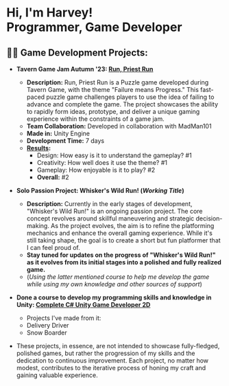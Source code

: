 <h1>Hi, I'm Harvey!<br/><a>Programmer</a>, <a>Game Developer</a></h1>

<h2>👨‍💻 Game Development Projects:</h2>

- <b>Tavern Game Jam Autumn '23: [Run, Priest Run](https://maybehazza.itch.io/run-priest-run)</b>
  - **Description:** Run, Priest Run is a Puzzle game developed during Tavern Game, with the theme "Failure means Progress." This fast-paced puzzle game challenges players to use the idea of failing to advance and complete the game. The project showcases the ability to rapidly form ideas, prototype, and deliver a unique gaming experience within the constraints of a game jam.
  - **Team Collaboration:** Developed in collaboration with MadMan101
  - **Made in:** Unity Engine
  - **Development Time:** 7 days
  - **[Results](https://itch.io/jam/tavern-games-autumn23/results):**
    - Design: How easy is it to understand the gameplay? #1
    - Creativity: How well does it use the theme? #1
    - Gameplay: How enjoyable is it to play? #2
    - **Overall:** #2

- <b>Solo Passion Project: Whisker's Wild Run! (*Working Title*)</b>
  - **Description:** Currently in the early stages of development, "Whisker's Wild Run!" is an ongoing passion project. The core concept revolves around skillful maneuvering and strategic decision-making. As the project evolves, the aim is to refine the platforming mechanics and enhance the overall gaming experience. While it's still taking shape, the goal is to create a short but fun platformer that I can feel proud of.
  - **Stay tuned for updates on the progress of "Whisker's Wild Run!" as it evolves from its initial stages into a polished and fully realized game.**
  - (*Using the latter mentioned course to help me develop the game while using my own knowledge and other sources of support*)

- <b>Done a course to develop my programming skills and knowledge in Unity: [Complete C# Unity Game Developer 2D](https://www.udemy.com/course/unitycourse/)</b>
   - Projects I've made from it:
    - Delivery Driver
    - Snow Boarder
- These projects, in essence, are not intended to showcase fully-fledged, polished games, but rather the progression of my skills and the dedication to continuous improvement. Each project, no matter how modest, contributes to the iterative process of honing my craft and gaining valuable experience.
